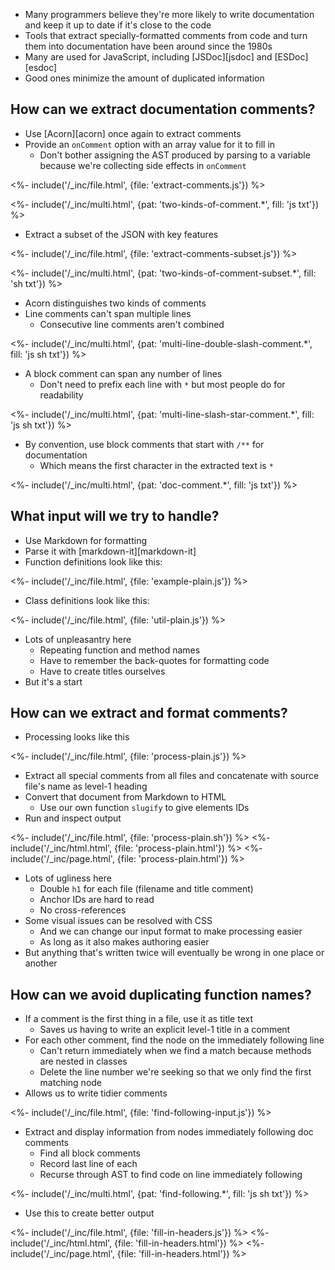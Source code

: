 ---
---

-   Many programmers believe they're more likely to write documentation and keep it up to date
    if it's close to the code
-   Tools that extract specially-formatted comments from code and turn them into documentation
    have been around since the 1980s
-   Many are used for JavaScript, including [JSDoc][jsdoc] and [ESDoc][esdoc]
-   Good ones minimize the amount of duplicated information

## How can we extract documentation comments?

-   Use [Acorn][acorn] once again to extract comments
-   Provide an `onComment` option with an array value for it to fill in
    -   Don't bother assigning the AST produced by parsing to a variable because we're collecting side effects in `onComment`

<%- include('/_inc/file.html', {file: 'extract-comments.js'}) %>

<%- include('/_inc/multi.html', {pat: 'two-kinds-of-comment.*', fill: 'js txt'}) %>

-   Extract a subset of the JSON with key features

<%- include('/_inc/file.html', {file: 'extract-comments-subset.js'}) %>

<%- include('/_inc/multi.html', {pat: 'two-kinds-of-comment-subset.*', fill: 'sh txt'}) %>

-   Acorn distinguishes two kinds of comments
-   <g key="line_comment">Line comments</g> can't span multiple lines
    -   Consecutive line comments aren't combined

<%- include('/_inc/multi.html', {pat: 'multi-line-double-slash-comment.*', fill: 'js sh txt'}) %>

-   A <g key="block_comment">block comment</g> can span any number of lines
    -   Don't need to prefix each line with `*` but most people do for readability

<%- include('/_inc/multi.html', {pat: 'multi-line-slash-star-comment.*', fill: 'js sh txt'}) %>

-   By convention, use block comments that start with `/**` for documentation
    -   Which means the first character in the extracted text is `*`

<%- include('/_inc/multi.html', {pat: 'doc-comment.*', fill: 'js txt'}) %>

## What input will we try to handle?

-   Use <g key="markdown">Markdown</a> for formatting
-   Parse it with [markdown-it][markdown-it]
-   Function definitions look like this:

<%- include('/_inc/file.html', {file: 'example-plain.js'}) %>

-   Class definitions look like this:

<%- include('/_inc/file.html', {file: 'util-plain.js'}) %>

-   Lots of unpleasantry here
    -   Repeating function and method names
    -   Have to remember the back-quotes for formatting code
    -   Have to create titles ourselves
-   But it's a start

## How can we extract and format comments?

-   Processing looks like this

<%- include('/_inc/file.html', {file: 'process-plain.js'}) %>

-   Extract all special comments from all files and concatenate
    with source file's name as level-1 heading
-   Convert that document from Markdown to HTML
    -   Use our own function `slugify` to give elements IDs
-   Run and inspect output

<%- include('/_inc/file.html', {file: 'process-plain.sh'}) %>
<%- include('/_inc/html.html', {file: 'process-plain.html'}) %>
<%- include('/_inc/page.html', {file: 'process-plain.html'}) %>

-   Lots of ugliness here
    -   Double `h1` for each file (filename and title comment)
    -   Anchor IDs are hard to read
    -   No cross-references
-   Some visual issues can be resolved with CSS
    -   And we can change our input format to make processing easier
    -   As long as it also makes authoring easier
-   But anything that's written twice will eventually be wrong in one place or another

## How can we avoid duplicating function names?

-   If a comment is the first thing in a file, use it as title text
    -   Saves us having to write an explicit level-1 title in a comment
-   For each other comment, find the node on the immediately following line
    -   Can't return immediately when we find a match because methods are nested in classes
    -   Delete the line number we're seeking so that we only find the first matching node
-   Allows us to write tidier comments

<%- include('/_inc/file.html', {file: 'find-following-input.js'}) %>

-   Extract and display information from nodes immediately following doc comments
    -   Find all block comments
    -   Record last line of each
    -   Recurse through AST to find code on line immediately following

<%- include('/_inc/multi.html', {pat: 'find-following.*', fill: 'js sh txt'}) %>

-   Use this to create better output

<%- include('/_inc/file.html', {file: 'fill-in-headers.js'}) %>
<%- include('/_inc/html.html', {file: 'fill-in-headers.html'}) %>
<%- include('/_inc/page.html', {file: 'fill-in-headers.html'}) %>
